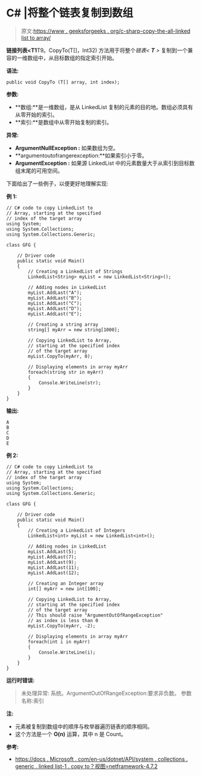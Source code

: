 # C# |将整个链表<t>复制到数组</t>

> 原文:[https://www . geeksforgeeks . org/c-sharp-copy-the-all-linked list to array/](https://www.geeksforgeeks.org/c-sharp-copy-the-entire-linkedlistt-to-array/)

**链接列表<T1**T9。CopyTo(T[]，Int32) 方法用于将整个*链表< **T** >* 复制到一个兼容的一维数组中，从目标数组的指定索引开始。

**语法:**

```
public void CopyTo (T[] array, int index);

```

**参数:**

*   **数组:**是一维数组，是从 LinkedList 复制的元素的目的地。数组必须具有从零开始的索引。
*   **索引:**是数组中从零开始复制的索引。

**异常:**

*   **ArgumentNullException :** 如果数组为空。
*   **argumentoutofrangerexception:**如果索引小于零。
*   **ArgumentException :** 如果源 LinkedList 中的元素数量大于从索引到目标数组末尾的可用空间。

下面给出了一些例子，以便更好地理解实现:

**例 1:**

```
// C# code to copy LinkedList to
// Array, starting at the specified
// index of the target array
using System;
using System.Collections;
using System.Collections.Generic;

class GFG {

    // Driver code
    public static void Main()
    {
        // Creating a LinkedList of Strings
        LinkedList<String> myList = new LinkedList<String>();

        // Adding nodes in LinkedList
        myList.AddLast("A");
        myList.AddLast("B");
        myList.AddLast("C");
        myList.AddLast("D");
        myList.AddLast("E");

        // Creating a string array
        string[] myArr = new string[1000];

        // Copying LinkedList to Array,
        // starting at the specified index
        // of the target array
        myList.CopyTo(myArr, 0);

        // Displaying elements in array myArr
        foreach(string str in myArr)
        {
            Console.WriteLine(str);
        }
    }
}
```

**输出:**

```
A
B
C
D
E

```

**例 2:**

```
// C# code to copy LinkedList to
// Array, starting at the specified
// index of the target array
using System;
using System.Collections;
using System.Collections.Generic;

class GFG {

    // Driver code
    public static void Main()
    {
        // Creating a LinkedList of Integers
        LinkedList<int> myList = new LinkedList<int>();

        // Adding nodes in LinkedList
        myList.AddLast(5);
        myList.AddLast(7);
        myList.AddLast(9);
        myList.AddLast(11);
        myList.AddLast(12);

        // Creating an Integer array
        int[] myArr = new int[100];

        // Copying LinkedList to Array,
        // starting at the specified index
        // of the target array
        // This should raise "ArgumentOutOfRangeException"
        // as index is less than 0
        myList.CopyTo(myArr, -2);

        // Displaying elements in array myArr
        foreach(int i in myArr)
        {
            Console.WriteLine(i);
        }
    }
}
```

**运行时错误:**

> 未处理异常:
> 系统。ArgumentOutOfRangeException:要求非负数。
> 参数名称:索引

**注:**

*   元素被复制到数组中的顺序与枚举器遍历链表的顺序相同。
*   这个方法是一个 **O(n)** 运算，其中 n 是 Count。

**参考:**

*   [https://docs . Microsoft . com/en-us/dotnet/API/system . collections . generic . linked list-1 . copy to？视图=netframework-4.7.2](https://docs.microsoft.com/en-us/dotnet/api/system.collections.generic.linkedlist-1.copyto?view=netframework-4.7.2)